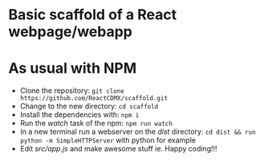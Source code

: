 # Basic scaffold of a React webpage/webapp

# As usual with NPM

- Clone the repository: `git clone https://github.com/ReactCDMX/scaffold.git`
- Change to the new directory: `cd scaffold`
- Install the dependencies with: `npm i`
- Run the _watch_ task of the npm: `npm run watch`
- In a new terminal run a webserver on the _dist_ directory: `cd dist && run python -m SimpleHTTPServer` with python for example
- Edit _src/app.js_ and make awesome stuff ie. Happy coding!!!
